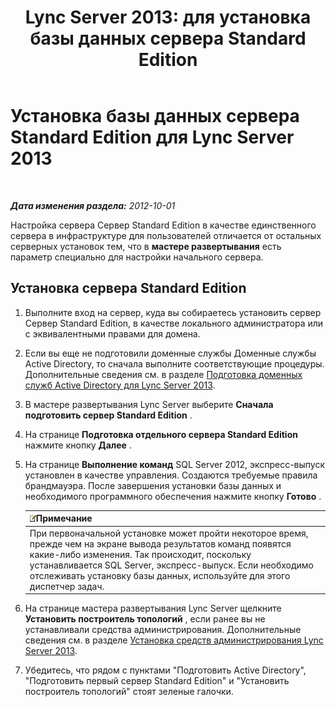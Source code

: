 ﻿---
title: 'Lync Server 2013: для установка базы данных сервера Standard Edition'
TOCTitle: Установка базы данных сервера Standard Edition
ms:assetid: 0bd3a804-aad6-48cb-981b-54725af032db
ms:mtpsurl: https://technet.microsoft.com/ru-ru/library/Gg398167(v=OCS.15)
ms:contentKeyID: 49308910
ms.date: 05/19/2016
mtps_version: v=OCS.15
ms.translationtype: HT
---

# Установка базы данных сервера Standard Edition для Lync Server 2013

 

_**Дата изменения раздела:** 2012-10-01_

Настройка сервера Сервер Standard Edition в качестве единственного сервера в инфраструктуре для пользователей отличается от остальных серверных установок тем, что в **мастере развертывания** есть параметр специально для настройки начального сервера.

## Установка сервера Standard Edition

1.  Выполните вход на сервер, куда вы собираетесь установить сервер Сервер Standard Edition, в качестве локального администратора или с эквивалентными правами для домена.

2.  Если вы еще не подготовили доменные службы Доменные службы Active Directory, то сначала выполните соответствующие процедуры. Дополнительные сведения см. в разделе [Подготовка доменных служб Active Directory для Lync Server 2013](lync-server-2013-preparing-active-directory-domain-services.md).

3.  В мастере развертывания Lync Server выберите **Сначала подготовить сервер Standard Edition** .

4.  На странице **Подготовка отдельного сервера Standard Edition** нажмите кнопку **Далее** .

5.  На странице **Выполнение команд** SQL Server 2012, экспресс-выпуск установлен в качестве управления. Создаются требуемые правила брандмауэра. После завершения установки базы данных и необходимого программного обеспечения нажмите кнопку **Готово** .
    
    <table>
    <thead>
    <tr class="header">
    <th><img src="images/Gg398412.note(OCS.15).gif" title="note" alt="note" />Примечание</th>
    </tr>
    </thead>
    <tbody>
    <tr class="odd">
    <td>При первоначальной установке может пройти некоторое время, прежде чем на экране вывода результатов команд появятся какие-либо изменения. Так происходит, поскольку устанавливается SQL Server, экспресс-выпуск. Если необходимо отслеживать установку базы данных, используйте для этого диспетчер задач.</td>
    </tr>
    </tbody>
    </table>


6.  На странице мастера развертывания Lync Server щелкните **Установить построитель топологий** , если ранее вы не устанавливали средства администрирования. Дополнительные сведения см. в разделе [Установка средств администрирования Lync Server 2013](lync-server-2013-install-lync-server-administrative-tools.md).

7.  Убедитесь, что рядом с пунктами "Подготовить Active Directory", "Подготовить первый сервер Standard Edition" и "Установить построитель топологий" стоят зеленые галочки.

